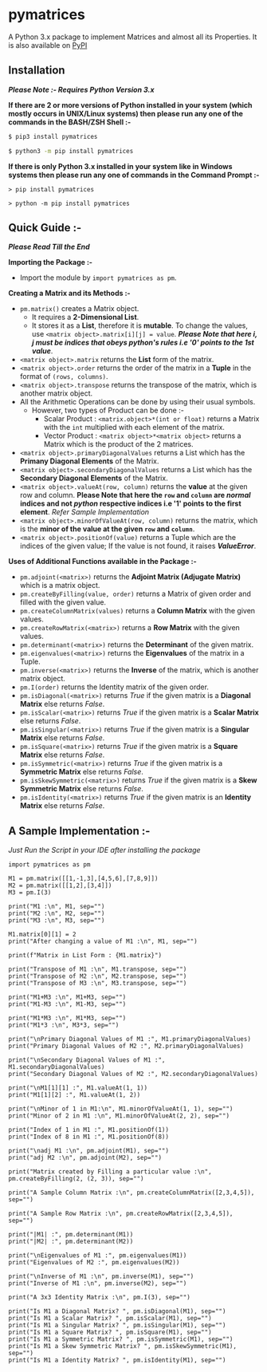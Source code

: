 # pymatrices
A Python 3.x package to implement Matrices and almost all its Properties.
It is also available on [PyPI](https://pypi.org/project/pymatrices/0.0.1/)

## Installation
***Please Note :- Requires Python Version 3.x***

**If there are 2 or more versions of Python installed in your system (which mostly occurs in UNIX/Linux systems) then please run any one of the commands in the BASH/ZSH Shell \:-**
```bash
$ pip3 install pymatrices
```
```bash
$ python3 -m pip install pymatrices
```

**If there is only Python 3.x installed in your system like in Windows systems then please run any one of commands in the Command Prompt \:-**
```console
> pip install pymatrices
```
```console
> python -m pip install pymatrices
```

## Quick Guide :-
***Please Read Till the End***

**Importing the Package :-**

- Import the module by `import pymatrices as pm`.

**Creating a Matrix and its Methods :-**

- `pm.matrix()` creates a Matrix object.
	- It requires a **2-Dimensional List**.
	- It stores it as a **List**, therefore it is **mutable**. To change the values, use `<matrix object>.matrix[i][j] = value`. ***Please Note that here i, j must be indices that obeys python's rules i.e '0' points to the 1st value***.
- `<matrix object>.matrix` returns the **List** form of the matrix.
- `<matrix object>.order` returns the order of the matrix in a **Tuple** in the format of `(rows, columns)`.
- `<matrix object>.transpose` returns the transpose of the matrix, which is another matrix object.
- All the Arithmetic Operations can be done by using their usual symbols.
	- However, two types of Product can be done :-
		- Scalar Product : `<matrix.object>*(int or float)` returns a Matrix with the `int` multiplied with each element of the matrix.
		- Vector Product : `<matrix object>*<matrix object>` returns a Matrix which is the product of the 2 matrices.
- `<matrix object>.primaryDiagonalValues` returns a List which has the **Primany Diagonal Elements** of the Matrix.
- `<matrix object>.secondaryDiagonalValues` returns a List which has the **Secondary Diagonal Elements** of the Matrix.
- `<matrix object>.valueAt(row, column)` returns the **value** at the given row and column. **Please Note that here the `row` and `column` are _normal_ indices and not _python_ respective indices i.e '1' points to the first element**. _Refer Sample Implementation_
- `<matrix object>.minorOfValueAt(row, column)` returns the matrix, which is the **minor of the value at the given `row` and `column`**.
- `<matrix object>.positionOf(value)` returns a Tuple which are the indices of the given value; If the value is not found, it raises ***ValueError***.


**Uses of Additional Functions available in the Package :-**

- `pm.adjoint(<matrix>)` returns the **Adjoint Matrix (Adjugate Matrix)** which is a matrix object.
- `pm.createByFilling(value, order)` returns a Matrix of given order and filled with the given value.
- `pm.createColumnMatrix(values)` returns a **Column Matrix** with the given values.
- `pm.createRowMatrix(<matrix>)` returns a **Row Matrix** with the given values.
- `pm.determinant(<matrix>)` returns the **Determinant** of the given matrix.
- `pm.eigenvalues(<matrix>)` returns the **Eigenvalues** of the matrix in a Tuple.
- `pm.inverse(<matrix>)` returns the **Inverse** of the matrix, which is another matrix object.
- `pm.I(order)` returns the Identity matrix of the given order.
- `pm.isDiagonal(<matrix>)` returns _True_ if the given matrix is a **Diagonal Matrix** else returns _False_.
- `pm.isScalar(<matrix>)` returns _True_ if the given matrix is a **Scalar Matrix** else returns _False_.
- `pm.isSingular(<matrix>)` returns _True_ if the given matrix is a **Singular Matrix** else returns _False_.
- `pm.isSquare(<matrix>)` returns _True_ if the given matrix is a **Square Matrix** else returns _False_.
- `pm.isSymmetric(<matrix>)` returns _True_ if the given matrix is a **Symmetric Matrix** else returns _False_.
- `pm.isSkewSymmetric(<matrix>)` returns _True_ if the given matrix is a **Skew Symmetric Matrix** else returns _False_.
- `pm.isIdentity(<matrix>)` returns _True_ if the given matrix is an **Identity Matrix** else returns _False_.

## A Sample Implementation :-
_Just Run the Script in your IDE after installing the package_

```python3
import pymatrices as pm

M1 = pm.matrix([[1,-1,3],[4,5,6],[7,8,9]])
M2 = pm.matrix([[1,2],[3,4]])
M3 = pm.I(3)

print("M1 :\n", M1, sep="")
print("M2 :\n", M2, sep="")
print("M3 :\n", M3, sep="")

M1.matrix[0][1] = 2
print("After changing a value of M1 :\n", M1, sep="")

print(f"Matrix in List Form : {M1.matrix}")

print("Transpose of M1 :\n", M1.transpose, sep="")
print("Transpose of M2 :\n", M2.transpose, sep="")
print("Transpose of M3 :\n", M3.transpose, sep="")

print("M1+M3 :\n", M1+M3, sep="")
print("M1-M3 :\n", M1-M3, sep="")

print("M1*M3 :\n", M1*M3, sep="")
print("M1*3 :\n", M3*3, sep="")

print("\nPrimary Diagonal Values of M1 :", M1.primaryDiagonalValues)
print("Primary Diagonal Values of M2 :", M2.primaryDiagonalValues)

print("\nSecondary Diagonal Values of M1 :", M1.secondaryDiagonalValues)
print("Secondary Diagonal Values of M2 :", M2.secondaryDiagonalValues)

print("\nM1[1][1] :", M1.valueAt(1, 1))
print("M1[1][2] :", M1.valueAt(1, 2))

print("\nMinor of 1 in M1:\n", M1.minorOfValueAt(1, 1), sep="")
print("Minor of 2 in M1 :\n", M1.minorOfValueAt(2, 2), sep="")

print("Index of 1 in M1 :", M1.positionOf(1))
print("Index of 8 in M1 :", M1.positionOf(8))

print("\nadj M1 :\n", pm.adjoint(M1), sep="")
print("adj M2 :\n", pm.adjoint(M2), sep="")

print("Matrix created by Filling a particular value :\n", pm.createByFilling(2, (2, 3)), sep="")

print("A Sample Column Matrix :\n", pm.createColumnMatrix([2,3,4,5]), sep="")

print("A Sample Row Matrix :\n", pm.createRowMatrix([2,3,4,5]), sep="")

print("|M1| :", pm.determinant(M1))
print("|M2| :", pm.determinant(M2))

print("\nEigenvalues of M1 :", pm.eigenvalues(M1))
print("Eigenvalues of M2 :", pm.eigenvalues(M2))

print("\nInverse of M1 :\n", pm.inverse(M1), sep="")
print("Inverse of M1 :\n", pm.inverse(M2), sep="")

print("A 3x3 Identity Matrix :\n", pm.I(3), sep="")

print("Is M1 a Diagonal Matrix? ", pm.isDiagonal(M1), sep="")
print("Is M1 a Scalar Matrix? ", pm.isScalar(M1), sep="")
print("Is M1 a Singular Matrix? ", pm.isSingular(M1), sep="")
print("Is M1 a Square Matrix? ", pm.isSquare(M1), sep="")
print("Is M1 a Symmetric Matrix? ", pm.isSymmetric(M1), sep="")
print("Is M1 a Skew Symmetric Matrix? ", pm.isSkewSymmetric(M1), sep="")
print("Is M1 a Identity Matrix? ", pm.isIdentity(M1), sep="")
```
